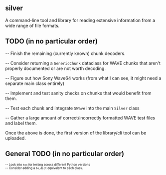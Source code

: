 ## silver

A command-line tool and library for reading extensive information from a wide range of file formats.

## TODO (in no particular order)

-- Finish the remaining (currently known) chunk decoders.

-- Consider returning a `GenericChunk` dataclass for WAVE chunks that aren't properly documented or are not worth decoding.

-- Figure out how Sony Wave64 works (from what I can see, it might need a separate main class entirely)

-- Implement and test sanity checks on chunks that would benefit from them.

-- Test each chunk and integrate `SWave` into the main `Silver` class 

-- Gather a large amount of correct/incorrectly formatted WAVE test files and label them.


Once the above is done, the first version of the library/cli tool can be uploaded.

## General TODO (in no particular order)
<sub><sup>-- Look into `tox` for testing across different Python versions\
-- Consider adding a `to_dict` equivalent to each class.</sup></sub>
